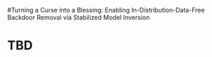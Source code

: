 
#Turning a Curse into a Blessing: Enabling In-Distribution-Data-Free Backdoor Removal via Stabilized Model Inversion
# TBD
